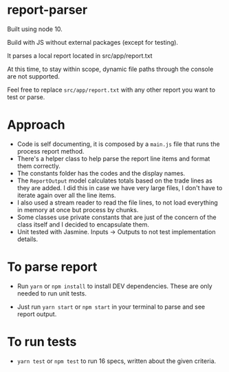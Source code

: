 # report-parser

Built using node 10.

Build with JS without external packages (except for testing).

It parses a local report located in src/app/report.txt

At this time, to stay within scope, dynamic file paths through the console are not supported.

Feel free to replace `src/app/report.txt` with any other report you want to test or parse.

# Approach

- Code is self documenting, it is composed by a `main.js` file that runs the process report method.
- There's a helper class to help parse the report line items and format them correctly.
- The constants folder has the codes and the display names.
- The `ReportOutput` model calculates totals based on the trade lines as they are added. I did this in case we have very large files, I don't have to iterate again over all the line items.
- I also used a stream reader to read the file lines, to not load everything in memory at once but process by chunks.
- Some classes use private constants that are just of the concern of the class itself and I decided to encapsulate them.
- Unit tested with Jasmine. Inputs -> Outputs to not test implementation details.

# To parse report

- Run `yarn` or `npm install` to install DEV dependencies. These are only needed to run unit tests.

- Just run `yarn start` or `npm start` in your terminal to parse and see report output.

# To run tests

- `yarn test` or `npm test` to run 16 specs, written about the given criteria.
